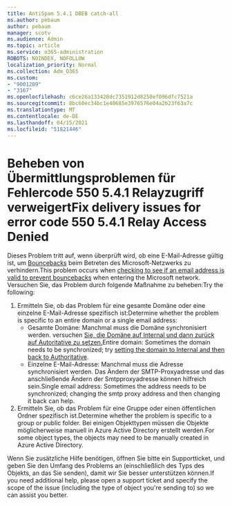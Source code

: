 ```yaml
---
title: AntiSpam 5.4.1 DBEB catch-all
ms.author: pebaum
author: pebaum
manager: scotv
ms.audience: Admin
ms.topic: article
ms.service: o365-administration
ROBOTS: NOINDEX, NOFOLLOW
localization_priority: Normal
ms.collection: Adm_O365
ms.custom:
- "9001209"
- "3167"
ms.openlocfilehash: c6ce26a133428dc7351912d8250ef096dfc7521a
ms.sourcegitcommit: 8bc60ec34bc1e40685e3976576e04a2623f63a7c
ms.translationtype: MT
ms.contentlocale: de-DE
ms.lasthandoff: 04/15/2021
ms.locfileid: "51821446"
---
```

# <a name="fix-delivery-issues-for-error-code-550-541-relay-access-denied"></a><span data-ttu-id="efa87-102">Beheben von Übermittlungsproblemen für Fehlercode 550 5.4.1 Relayzugriff verweigert</span><span class="sxs-lookup"><span data-stu-id="efa87-102">Fix delivery issues for error code 550 5.4.1 Relay Access Denied</span></span>

<span data-ttu-id="efa87-103">Dieses Problem tritt auf, wenn überprüft wird, ob eine E-Mail-Adresse gültig ist, um [Bouncebacks](https://docs.microsoft.com/exchange/mail-flow-best-practices/use-directory-based-edge-blocking) beim Betreten des Microsoft-Netzwerks zu verhindern.</span><span class="sxs-lookup"><span data-stu-id="efa87-103">This problem occurs when [checking to see if an email address is valid to prevent bouncebacks](https://docs.microsoft.com/exchange/mail-flow-best-practices/use-directory-based-edge-blocking) when entering the Microsoft network.</span></span> <span data-ttu-id="efa87-104">Versuchen Sie, das Problem durch folgende Maßnahme zu beheben:</span><span class="sxs-lookup"><span data-stu-id="efa87-104">Try the following:</span></span>

1. <span data-ttu-id="efa87-105">Ermitteln Sie, ob das Problem für eine gesamte Domäne oder eine einzelne E-Mail-Adresse spezifisch ist:</span><span class="sxs-lookup"><span data-stu-id="efa87-105">Determine whether the problem is specific to an entire domain or a single email address:</span></span>
    - <span data-ttu-id="efa87-106">Gesamte Domäne: Manchmal muss die Domäne synchronisiert werden. versuchen [Sie, die Domäne auf Internal und dann zurück auf Autoritative zu setzen.](https://docs.microsoft.com/exchange/mail-flow-best-practices/manage-accepted-domains/manage-accepted-domains)</span><span class="sxs-lookup"><span data-stu-id="efa87-106">Entire domain: Sometimes the domain needs to be synchronized; try [setting the domain to Internal and then back to Authoritative](https://docs.microsoft.com/exchange/mail-flow-best-practices/manage-accepted-domains/manage-accepted-domains).</span></span>
    - <span data-ttu-id="efa87-107">Einzelne E-Mail-Adresse: Manchmal muss die Adresse synchronisiert werden. Das Ändern der SMTP-Proxyadresse und das anschließende Ändern der Smtpproxyadresse können hilfreich sein.</span><span class="sxs-lookup"><span data-stu-id="efa87-107">Single email address: Sometimes the address needs to be synchronized; changing the smtp proxy address and then changing it back can help.</span></span>
2. <span data-ttu-id="efa87-108">Ermitteln Sie, ob das Problem für eine Gruppe oder einen öffentlichen Ordner spezifisch ist.</span><span class="sxs-lookup"><span data-stu-id="efa87-108">Determine whether the problem is specific to a group or public folder.</span></span> <span data-ttu-id="efa87-109">Bei einigen Objekttypen müssen die Objekte möglicherweise manuell in Azure Active Directory erstellt werden.</span><span class="sxs-lookup"><span data-stu-id="efa87-109">For some object types, the objects may need to be manually created in Azure Active Directory.</span></span>

<span data-ttu-id="efa87-110">Wenn Sie zusätzliche Hilfe benötigen, öffnen Sie bitte ein Supportticket, und geben Sie den Umfang des Problems an (einschließlich des Typs des Objekts, an das Sie senden), damit wir Sie besser unterstützen können.</span><span class="sxs-lookup"><span data-stu-id="efa87-110">If you need additional help, please open a support ticket and specify the scope of the issue (including the type of object you're sending to) so we can assist you better.</span></span>